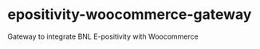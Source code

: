 epositivity-woocommerce-gateway
===============================

Gateway to integrate BNL E-positivity with Woocommerce
